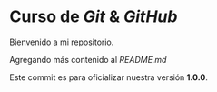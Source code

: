 # Curso de _Git_ & _GitHub_

Bienvenido a mi repositorio.

Agregando más contenido al _README.md_

Este commit es para oficializar nuestra versión **1.0.0**.
